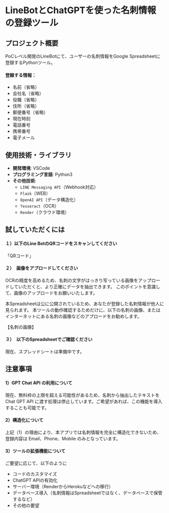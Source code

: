# LineBotとChatGPTを使った名刺情報の登録ツール
## プロジェクト概要

PoCレベル開発のLineBotにて、ユーザーの名刺情報をGoogle Spreadsheetに登録するPythonツール。

#### 登録する情報：
  - 名前（省略）  
  - 会社名（省略）
  - 役職（省略）
  - 住所（省略）
  - 郵便番号（省略）
  - 現在時刻
  - 電話番号
  - 携帯番号
  - 電子メール

## 使用技術・ライブラリ

- **開発環境**: VSCode  
- **プログラミング言語**: Python3
- **その他技術**:  
  - `LINE Messaging API`（Webhook対応）  
  - `Flask`（WEB）  
  - `OpenAI API`（データ構造化）
  - `Tesseract`（OCR）
  - `Render`（クラウド環境）


## 試していただくには

#### １）以下のLine BotのQRコードをスキャンしてください  

「QRコード」

#### ２）　画像をアプロードしてください

OCRの精度を高めるため、名刺の文字がはっきり写っている画像をアップロードしていただくと、より正確にデータを抽出できます。
このポイントを意識して、画像のアップロードをお願いいたします。

本Spreadsheetは公に公開されているため、あなたが登録した名刺情報が他人に見られます。
本ツールの動作確認するためだけに、以下の名刺の画像、またはインターネットにある名刺の画像などのアプロードをお勧めします。

【名刺の画像】

#### ３）　以下のSpreadsheetでご確認ください

現在、スプレッドシートは準備中です。


## 注意事項

#### 1）GPT Chat API の利用について
現在、無料枠の上限を超える可能性があるため、名刺から抽出したテキストを Chat GPT API に渡す処理は停止しています。ご希望があれば、この機能を導入することも可能です。

#### 2）構造化について
上記（1）の理由により、本アプリでは名刺情報を完全に構造化できないため、登録内容は Email、Phone、Mobile のみとなっています。

#### 3）ツールの拡張機能について
ご要望に応じて、以下のように
  - コードのカスタマイズ
  - ChatGPT APIの有効化
  - サーバー環境（RenderからHerokuなどへの移行）
  - データベース導入（名刺情報はSpreadsheetではなく、データベースで保管するなど）
  - その他の要望






